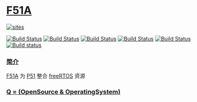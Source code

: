 ﻿# [F51A](https://github.com/OS-Q/F51A)

[![sites](http://182.61.61.133/link/resources/OSQ.png)](http://www.OS-Q.com)

[![Build Status](https://github.com/OS-Q/F51A/workflows/macos/badge.svg)](https://github.com/OS-Q/F51A/actions/workflows/macos.yml)
[![Build Status](https://github.com/OS-Q/F51A/workflows/ubuntu/badge.svg)](https://github.com/OS-Q/F51A/actions/workflows/ubuntu.yml)
[![Build Status](https://github.com/OS-Q/F51A/workflows/windows/badge.svg)](https://github.com/OS-Q/F51A/actions/workflows/windows.yml)
[![Build Status](https://github.com/OS-Q/F51A/workflows/PlatformIO/badge.svg)](https://github.com/OS-Q/F51A/actions/workflows/platformio.yml)
[![Build Status](https://travis-ci.com/OS-Q/F51A.svg?branch=master)](https://travis-ci.com/OS-Q/F51A)
[![Build status](https://ci.appveyor.com/api/projects/status/mmf19nlm4o1bd5ol?svg=true)](https://ci.appveyor.com/project/Qitas/f51a)

### [简介](https://github.com/OS-Q/F51A/wiki)

[F51A](https://github.com/OS-Q/F51A) 为 [P51](https://github.com/OS-Q/P51) 整合 [freeRTOS](https://github.com/espressif/ESP8266_RTOS_SDK) 资源

### [Q = (OpenSource & OperatingSystem) ](http://www.OS-Q.com)
